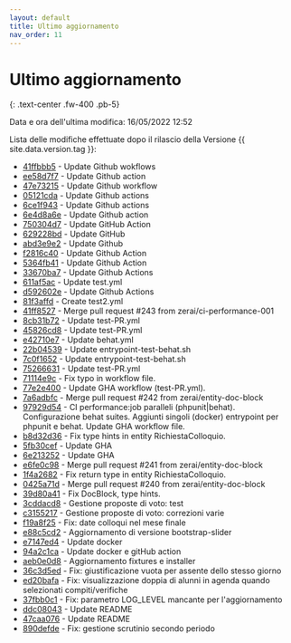 ```yaml
---
layout: default
title: Ultimo aggiornamento
nav_order: 11
---
```


# Ultimo aggiornamento
{: .text-center .fw-400 .pb-5}

Data e ora dell'ultima modifica: 16/05/2022 12:52

Lista delle modifiche effettuate dopo il rilascio della Versione {{ site.data.version.tag }}:

- [41ffbbb5](http://github.com/trinko/giuaschool/commit/41ffbbb5fa35029be8c8bcc47aae29e47e7f0869) - Update Github wokflows
- [ee58d7f7](http://github.com/trinko/giuaschool/commit/ee58d7f7b48062746ad23a5e9876be60ec65fd3b) - Update Github action
- [47e73215](http://github.com/trinko/giuaschool/commit/47e732155a845c917c6eb3ec6f6675f52508632b) - Update Github workflow
- [05121cda](http://github.com/trinko/giuaschool/commit/05121cda2f1fb3327be5a09c75babd651f92d63c) - Update Github actions
- [6ce1f943](http://github.com/trinko/giuaschool/commit/6ce1f9434a2ba6545ac2a456ef6b76fe1e94910f) - Update Github actions
- [6e4d8a6e](http://github.com/trinko/giuaschool/commit/6e4d8a6e7ab799443b337337784d7a7acdc56d8d) - Update Github action
- [750304d7](http://github.com/trinko/giuaschool/commit/750304d7b44e692024ea4bf5ac680058d053f773) - Update GitHub Action
- [629228bd](http://github.com/trinko/giuaschool/commit/629228bda051b7ce3daea6c682562c1ae46419f5) - Update GitHub
- [abd3e9e2](http://github.com/trinko/giuaschool/commit/abd3e9e2967c6000a00ed900677789db6090a818) - Update Github
- [f2816c40](http://github.com/trinko/giuaschool/commit/f2816c405372ebd7c37480d483df413fbeb341f2) - Update Github Action
- [5364fb41](http://github.com/trinko/giuaschool/commit/5364fb41ce75f3ab89f7b8eb2cc3ddd3696c06a1) - Update Github Action
- [33670ba7](http://github.com/trinko/giuaschool/commit/33670ba7ad4c911b030280b75b49d9fe3e3e931f) - Update Github Actions
- [611af5ac](http://github.com/trinko/giuaschool/commit/611af5acecd88794c6097e43e9a76924ae8086bd) - Update test.yml
- [d592602e](http://github.com/trinko/giuaschool/commit/d592602ec5e09d13956cad5659dab03d01c9050e) - Update Github Actions
- [81f3affd](http://github.com/trinko/giuaschool/commit/81f3affd8c540893790a4e01004e411d54e90d51) - Create test2.yml
- [41ff8527](http://github.com/trinko/giuaschool/commit/41ff8527ae50721182721ba7df31df53792d243c) - Merge pull request #243 from zerai/ci-performance-001
- [8cb31b72](http://github.com/trinko/giuaschool/commit/8cb31b72c49b34c366d69bb468ec32a7459be13c) - Update test-PR.yml
- [45826cd8](http://github.com/trinko/giuaschool/commit/45826cd839773b5ca96e4ba4353f9da7823ed7f6) - Update test-PR.yml
- [e42710e7](http://github.com/trinko/giuaschool/commit/e42710e74e0a28140eb0826ad5c4995194d44651) - Update behat.yml
- [22b04539](http://github.com/trinko/giuaschool/commit/22b04539d589e383b5f4b78c7de73740cea8146b) - Update entrypoint-test-behat.sh
- [7c0f1652](http://github.com/trinko/giuaschool/commit/7c0f16526250c868496e3a0c250c92d84a7ee22a) - Update entrypoint-test-behat.sh
- [75266631](http://github.com/trinko/giuaschool/commit/752666312b43bcb3015d360194a1809c7eacaa7a) - Update test-PR.yml
- [71114e9c](http://github.com/trinko/giuaschool/commit/71114e9c57a0a1580d7ff7c7bde0db5a603c42c8) - Fix typo in workflow file.
- [77e2e400](http://github.com/trinko/giuaschool/commit/77e2e4007451605302d79aaafab5dd9f9ea7cffd) - Update GHA workflow (test-PR.yml).
- [7a6adbfc](http://github.com/trinko/giuaschool/commit/7a6adbfcd8cada8b934897d7df0cb80a5ef2c4f5) - Merge pull request #242 from zerai/entity-doc-block
- [97929d54](http://github.com/trinko/giuaschool/commit/97929d545ec605e80c499ef4588164b12b4fb9ab) - CI performance:job paralleli (phpunit|behat). Configurazione behat suites. Aggiunti singoli (docker) entrypoint per phpunit e behat. Update GHA workflow file.
- [b8d32d36](http://github.com/trinko/giuaschool/commit/b8d32d3674f5fef2aba50c76da9bfce7cdea2a10) - Fix type hints in entity RichiestaColloquio.
- [5fb30cef](http://github.com/trinko/giuaschool/commit/5fb30cefde150fd3ac0b87329c4efab6864ca8e7) - Update GHA
- [6e213252](http://github.com/trinko/giuaschool/commit/6e21325224c2f3e6d5b634ad043e246a4478a3a9) - Update GHA
- [e6fe0c98](http://github.com/trinko/giuaschool/commit/e6fe0c9827682e84ef876f167cdefbfe38555abf) - Merge pull request #241 from zerai/entity-doc-block
- [1f4a2682](http://github.com/trinko/giuaschool/commit/1f4a2682fa75bb26c7dc0b455c6238cb41490ed8) - Fix return type in entity RichiestaColloquio.
- [0425a71d](http://github.com/trinko/giuaschool/commit/0425a71d1abd70771a3e253d0769d2cbc0e1c272) - Merge pull request #240 from zerai/entity-doc-block
- [39d80a41](http://github.com/trinko/giuaschool/commit/39d80a4182a2b8e5b498e0d1e5151b0209879adb) - Fix DocBlock, type hints.
- [3cddacd8](http://github.com/trinko/giuaschool/commit/3cddacd88f14265aeb7dc5c53c4042df5a8ae458) - Gestione proposte di voto: test
- [c3155217](http://github.com/trinko/giuaschool/commit/c31552172876e4f4e37ffc7979ea67696c029c07) - Gestione proposte di voto: correzioni varie
- [f19a8f25](http://github.com/trinko/giuaschool/commit/f19a8f250834146f5922d6b6e654a0ccf154b2cd) - Fix: date colloqui nel mese finale
- [e88c5cd2](http://github.com/trinko/giuaschool/commit/e88c5cd2e8a00fbccb715e059ab8de13cc4a73d9) - Aggiornamento di versione bootstrap-slider
- [e7147ed4](http://github.com/trinko/giuaschool/commit/e7147ed4a029ce17fc1e6151378334ce98440ca6) - Update docker
- [94a2c1ca](http://github.com/trinko/giuaschool/commit/94a2c1cabf7581d90176f7edfa4384f2411cd36b) - Update docker e gitHub action
- [aeb0e0d8](http://github.com/trinko/giuaschool/commit/aeb0e0d88e134a410a35242acfa126f742ba3258) - Aggiornamento fixtures e installer
- [36c3d5ed](http://github.com/trinko/giuaschool/commit/36c3d5ed5f94bbed608df6f141f28e6437faf497) - Fix: giustificazione vuota per assente dello stesso giorno
- [ed20bafa](http://github.com/trinko/giuaschool/commit/ed20bafad5f8a8065d1f7c8ff9a21cf6ba679cd7) - Fix: visualizzazione doppia di alunni in agenda quando selezionati compiti/verifiche
- [37fbb0c1](http://github.com/trinko/giuaschool/commit/37fbb0c1666205ae67ed46efb602980591898702) - Fix: parametro LOG_LEVEL mancante per l'aggiornamento
- [ddc08043](http://github.com/trinko/giuaschool/commit/ddc0804333ff303d41d8d1ccc02456bf2f1df32e) - Update README
- [47caa076](http://github.com/trinko/giuaschool/commit/47caa0760032b037b36bf08cf004c13f339788b7) - Update README
- [890defde](http://github.com/trinko/giuaschool/commit/890defdef6b0af5895d4660d5a9af73eab5e7415) - Fix: gestione scrutinio secondo periodo

